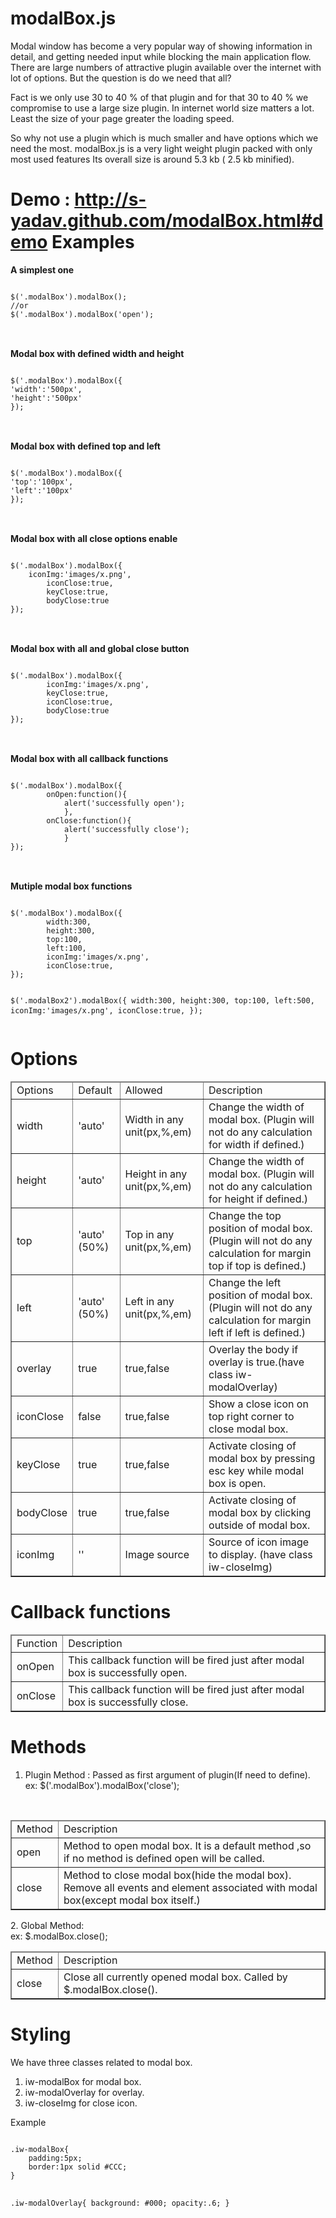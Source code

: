 modalBox.js
===========

Modal window has become a very popular way of showing information in detail, and getting needed input while blocking the main application flow. There are large numbers of attractive plugin available over the internet with lot of options. But the question is do we need that all?

Fact is we only use 30 to 40 % of that plugin and for that 30 to 40 % we compromise to use a large size plugin. In internet world size matters a lot. Least the size of your page greater the loading speed.

So why not use a plugin which is much smaller and have options which we need the most. modalBox.js is a very light weight plugin packed with only most used features Its overall size is around 5.3 kb ( 2.5 kb minified).

Demo : <a href="http://s-yadav.github.com/modalBox.html#demo">http://s-yadav.github.com/modalBox.html#demo</a>
Examples
========

<strong>A simplest one</strong><br />
<pre>
<code>
$('.modalBox').modalBox();
//or
$('.modalBox').modalBox('open');
</code>
</pre>
<br />
<strong>Modal box with defined width and height</strong><br />
<pre>
<code>
$('.modalBox').modalBox({
'width':'500px',
'height':'500px'
});
</code>
</pre>
<strong><br />
Modal box with defined top and left</strong><br />
<pre>
<code>
$('.modalBox').modalBox({
'top':'100px',
'left':'100px'
});
</code>
</pre>
<br />
<strong>Modal box with all close options enable</strong><br />
<pre>
<code>
$('.modalBox').modalBox({
  	iconImg:'images/x.png',
		iconClose:true,
		keyClose:true,
		bodyClose:true
});
</code>
</pre>

<br />
<strong>Modal box with all and global close button</strong><br />
<pre>
<code>
$('.modalBox').modalBox({
		iconImg:'images/x.png',
		keyClose:true,
		iconClose:true,
		bodyClose:true
});
</code>
</pre>
<br />
<strong>Modal box with all callback functions</strong><br />
<pre>
<code>
$('.modalBox').modalBox({
		onOpen:function(){
			alert('successfully open');
			},
		onClose:function(){
			alert('successfully close');
			}
});
</code>
</pre>
<br />
<strong>Mutiple modal box functions</strong><br />
<pre>
<code>
$('.modalBox').modalBox({
        width:300,
        height:300,
        top:100,
        left:100,
        iconImg:'images/x.png',
        iconClose:true,
});

$('.modalBox2').modalBox({
        width:300,
        height:300,
        top:100,
        left:500,
        iconImg:'images/x.png',
        iconClose:true,
});
</code>
</pre>

Options
=======
<table width="100%" border="1">
  <thead>
  <tr>
    <td>Options</td>
    <td>Default</td>
    <td>Allowed</td>
    <td>Description</td>
  </tr>
  </thead>
  <tr>
    <td>width</td>
    <td>'auto' </td>
    <td>Width in any unit(px,%,em)</td>
    <td>Change the width of modal box. (Plugin will not do any calculation for width if defined.)</td>
  </tr>
  <tr>
    <td>height</td>
    <td>'auto'</td>
    <td>Height in any unit(px,%,em)</td>
    <td>Change the width of modal box. (Plugin will not do any calculation for height if defined.)</td>
  </tr>
  <tr>
    <td>top</td>
    <td>'auto' (50%)</td>
    <td>Top in any unit(px,%,em)</td>
    <td>Change the top position of modal box. (Plugin will not do any calculation for margin top if top is defined.)</td>
  </tr>
  <tr>
    <td>left</td>
    <td>'auto' (50%)</td>
    <td>Left in any unit(px,%,em)</td>
    <td>Change the left position of modal box. (Plugin will not do any calculation for margin left if left is defined.)</td>
  </tr>
  <tr>
    <td>overlay</td>
    <td>true</td>
    <td>true,false</td>
    <td>Overlay the body if overlay is true.(have class iw-modalOverlay)</td>
  </tr>
  <tr>
    <td>iconClose</td>
    <td>false</td>
    <td>true,false</td>
    <td>Show a close icon on top right corner to close modal box.</td>
  </tr>
  <tr>
    <td>keyClose</td>
    <td>true</td>
    <td>true,false</td>
    <td>Activate closing of modal box by pressing esc key while modal box is open.</td>
  </tr>
  <tr>
    <td>bodyClose</td>
    <td>true</td>
    <td>true,false</td>
    <td>Activate closing of modal box by clicking outside of modal box.</td>
  </tr>
  <tr>
    <td>iconImg</td>
    <td>''</td>
    <td>Image source</td>
    <td>Source of icon image to display. (have class iw-closeImg)</td>
  </tr>
</table>

Callback functions
==================
<table width="100%" border="1">
  <thead>
  <tr>
    <td>Function</td>
    <td>Description</td>
  </tr>
</thead>

  <tr>
    <td>onOpen</td>
    <td>This callback function will be fired just after modal box is successfully open.</td>
  </tr>
  <tr>
    <td>onClose</td>
    <td>This callback function will be fired just after modal box is successfully close.</td>
  </tr>
</table>

Methods
=======
  1. Plugin Method : Passed as first argument of plugin(If need to define).<br />
  ex: $('.modalBox').modalBox('close');
  <br />
</p>
<table width="100%" border="1">
    <thead>

  <tr>
    <td>Method</td>
    <td>Description</td>
  </tr>
  </thead>

  <tr>
    <td>open</td>
    <td>Method to open modal box. It is a default method ,so if no method is defined open will be called.</td>
  </tr>
  <tr>
    <td>close</td>
    <td>Method to close modal box(hide the modal box). Remove all events and element associated with modal box(except modal box itself.)</td>
  </tr>
</table>
<p>  2. Global Method: <br />
  ex: $.modalBox.close();<br />
</p>
<table width="100%" border="1">
  <thead>

  <tr>
    <td>Method</td>
    <td>Description</td>
  </tr>
  </thead>

  <tr>
    <td>close</td>
    <td>Close all currently opened modal box. Called by $.modalBox.close().</td>
  </tr>
</table>

Styling
=======
We have three classes related to modal box.<br />
<ol>
<li><span class="highlight">iw-modalBox</span> for modal box.</li>
<li><span class="highlight">iw-modalOverlay</span> for overlay.</li>
<li><span class="highlight">iw-closeImg</span> for close icon.</li>
</ol>
Example
<pre><code>
.iw-modalBox{
	padding:5px;
	border:1px solid #CCC;
}

.iw-modalOverlay{
	background: #000;
	opacity:.6;
}
</code>
</pre>
